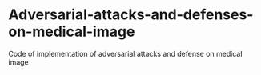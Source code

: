 # Adversarial-attacks-and-defenses-on-medical-image
Code of implementation of adversarial attacks and defense on medical image 
